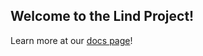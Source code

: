 ## Welcome to the Lind Project!

Learn more at our [docs page](https://github.com/Lind-Project/lind-docs)!
